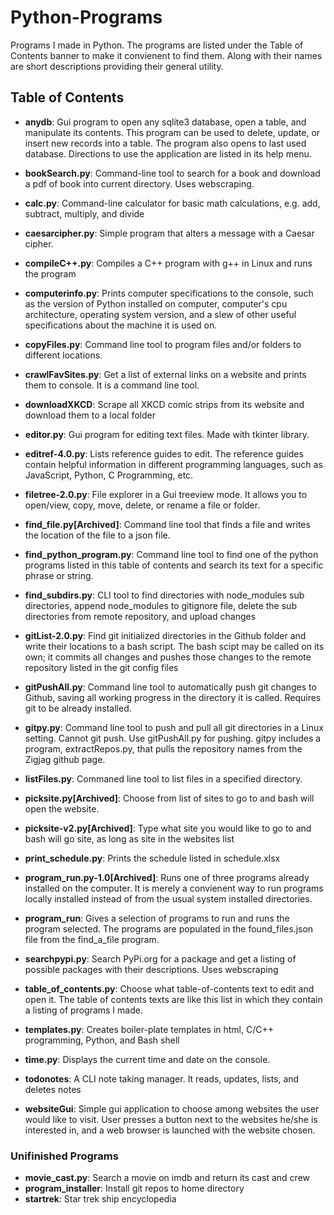 # Python-Programs
Programs I made in Python. The programs are listed under the Table of Contents banner to make it convienent to find them. Along with their names are short descriptions providing their general utility. 

## Table of Contents

* **anydb**: Gui program to open any sqlite3 database, open a table, and manipulate its contents. This program can be used to delete, update, or insert new records into a table. The program also opens to last used database. Directions to use the application are listed in its help menu.

* **bookSearch.py**: Command-line tool to search for a book and download a pdf of book into current directory. Uses webscraping.

* **calc.py**: Command-line calculator for basic math calculations, e.g. add, subtract, multiply, and divide

* **caesarcipher.py**: Simple program that alters a message with a Caesar cipher.

* **compileC++.py**: Compiles a C++ program with g++ in Linux and runs the program

* **computerinfo.py**: Prints computer specifications to the console, such as the version of Python installed on computer, computer's cpu architecture, operating system version, and a slew of other useful specifications about the machine it is used on.

* **copyFiles.py**: Command line tool to program files and/or folders to different locations.

* **crawlFavSites.py**: Get a list of external links on a website and prints them to console. It is a command line tool.

* **downloadXKCD**: Scrape all XKCD comic strips from its website and download them to a local folder

* **editor.py**: Gui program for editing text files. Made with tkinter library.

* **editref-4.0.py**: Lists reference guides to edit. The reference guides contain helpful information in different programming languages, such as JavaScript, Python, C Programming, etc.

* **filetree-2.0.py**: File explorer in a Gui treeview mode. It allows you to open/view, copy, move, delete, or rename a file or folder.

* **find_file.py[Archived]**: Command line tool that finds a file and writes the location of the file to a json file. 

* **find_python_program.py**: Command line tool to find one of the python programs listed in this table of contents and search its text for a specific phrase or string.

* **find_subdirs.py**: CLI tool to find directories with node_modules sub directories, append node_modules to gitignore file, delete the sub directories from remote repository, and upload changes

* **gitList-2.0.py**: Find git initialized directories in the Github folder and write their locations to a bash script. The bash scipt may be called on its own; it commits all changes and pushes those changes to the remote repository listed in the git config files

* **gitPushAll.py**: Command line tool to automatically push git changes to Github, saving all working progress in the directory it is called. Requires git to be already installed.

* **gitpy.py**: Command line tool to push and pull all git directories in a Linux setting. Cannot git push. Use gitPushAll.py for pushing. gitpy includes a program, extractRepos.py, that pulls the repository names from the Zigjag github page.

* **listFiles.py**: Commaned line tool to list files in a specified directory.

* **picksite.py[Archived]**: Choose from list of sites to go to and bash will open the website.

* **picksite-v2.py[Archived]**: Type what site you would like to go to and bash will go site, as long as site in the websites list

* **print_schedule.py**: Prints the schedule listed in schedule.xlsx

* **program_run.py-1.0[Archived]**: Runs one of three programs already installed on the computer. It is merely a convienent way to run programs locally installed instead of from the usual system installed directories.

* **program_run**: Gives a selection of programs to run and runs the program selected. The programs are populated in the found_files.json file from the find_a_file program.

* **searchpypi.py**: Search PyPi.org for a package and get a listing of possible packages with their descriptions. Uses webscraping

* **table_of_contents.py**: Choose what table-of-contents text to edit and open it. The table of contents texts are like this list in which they contain a listing of programs I made.

* **templates.py**: Creates boiler-plate templates in html, C/C++ programming, Python, and Bash shell

* **time.py**: Displays the current time and date on the console.

* **todonotes**: A CLI note taking manager. It reads, updates, lists, and deletes notes

* **websiteGui**: Simple gui application to choose among websites the user would like to visit. User presses a button next to the websites he/she is interested in, and a web browser is launched with the website chosen.

### Unifinished Programs
* **movie_cast.py**: Search a movie on imdb and return its cast and crew
* **program_installer**: Install git repos to home directory
* **startrek**: Star trek ship encyclopedia
